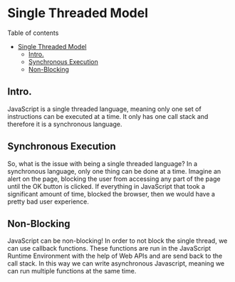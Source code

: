# Single Threaded Model

Table of contents

- [Single Threaded Model](#single-threaded-model)
  - [Intro.](#intro)
  - [Synchronous Execution](#synchronous-execution)
  - [Non-Blocking](#non-blocking)

## Intro.

JavaScript is a single threaded language, meaning only one set of instructions can be executed at a time. It only has one call stack and therefore it is a synchronous language.

## Synchronous Execution

So, what is the issue with being a single threaded language? In a synchronous language, only one thing can be done at a time. Imagine an alert on the page, blocking the user from accessing any part of the page until the OK button is clicked. If everything in JavaScript that took a significant amount of time, blocked the browser, then we would have a pretty bad user experience.

## Non-Blocking

JavaScript can be non-blocking! In order to not block the single thread, we can use callback functions. These functions are run in the JavaScript Runtime Environment with the help of Web APIs and are send back to the call stack. In this way we can write asynchronous Javascript, meaning we can run multiple functions at the same time.
